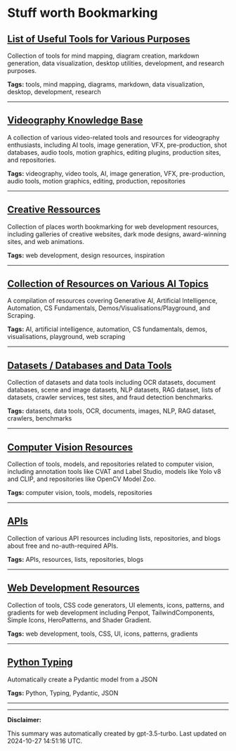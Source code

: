# Stuff worth Bookmarking

## [List of Useful Tools for Various Purposes](./tools.md)

Collection of tools for mind mapping, diagram creation, markdown generation, data visualization, desktop utilities, development, and research purposes.

**Tags:** tools, mind mapping, diagrams, markdown, data visualization, desktop, development, research

---

## [Videography Knowledge Base](./videography.md)

A collection of various video-related tools and resources for videography enthusiasts, including AI tools, image generation, VFX, pre-production, shot databases, audio tools, motion graphics, editing plugins, production sites, and repositories.

**Tags:** videography, video tools, AI, image generation, VFX, pre-production, audio tools, motion graphics, editing, production, repositories

---

## [Creative Ressources](./creative.md)

Collection of places worth bookmarking for web development resources, including galleries of creative websites, dark mode designs, award-winning sites, and web animations.

**Tags:** web development, design resources, inspiration

---

## [Collection of Resources on Various AI Topics](./learning.md)

A compilation of resources covering Generative AI, Artificial Intelligence, Automation, CS Fundamentals, Demos/Visualisations/Playground, and Scraping.

**Tags:** AI, artificial intelligence, automation, CS fundamentals, demos, visualisations, playground, web scraping

---

## [Datasets / Databases and Data Tools](./data.md)

Collection of datasets and data tools including OCR datasets, document databases, scene and image datasets, NLP datasets, RAG dataset, lists of datasets, crawler services, test sites, and fraud detection benchmarks.

**Tags:** datasets, data tools, OCR, documents, images, NLP, RAG dataset, crawlers, benchmarks

---

## [Computer Vision Resources](./computer-vision.md)

Collection of tools, models, and repositories related to computer vision, including annotation tools like CVAT and Label Studio, models like Yolo v8 and CLIP, and repositories like OpenCV Model Zoo.

**Tags:** computer vision, tools, models, repositories

---

## [APIs](./api.md)

Collection of various API resources including lists, repositories, and blogs about free and no-auth-required APIs.

**Tags:** APIs, resources, lists, repositories, blogs

---

## [Web Development Resources](./web-development.md)

Collection of tools, CSS code generators, UI elements, icons, patterns, and gradients for web development including Penpot, TailwindComponents, Simple Icons, HeroPatterns, and Shader Gradient.

**Tags:** web development, tools, CSS, UI, icons, patterns, gradients

---

## [Python Typing](./python.md)

Automatically create a Pydantic model from a JSON

**Tags:** Python, Typing, Pydantic, JSON

---

---

**Disclaimer:**

This summary was automatically created by gpt-3.5-turbo. Last updated on 2024-10-27 14:51:16 UTC.
